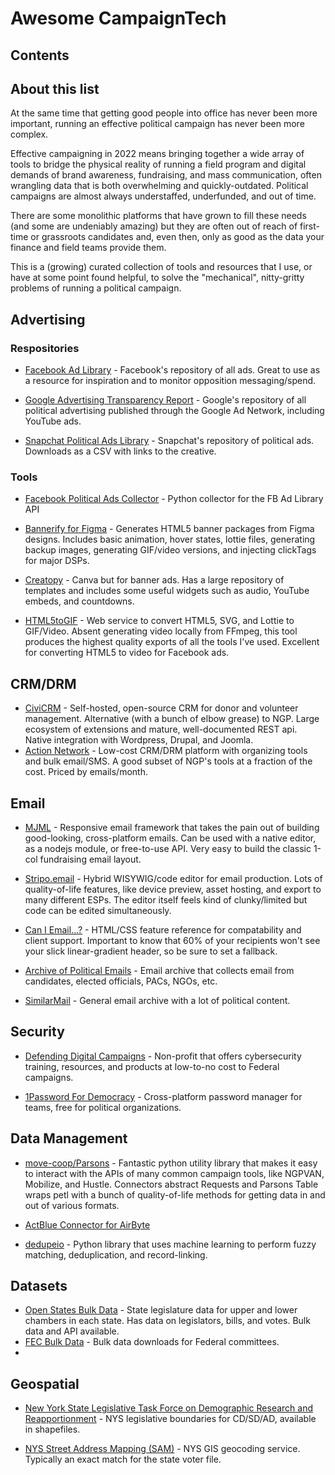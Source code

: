 # Awesome CampaignTech

## Contents

## About this list

At the same time that getting good people into office has never been more important, running an effective political campaign has never been more complex. 

Effective campaigning in 2022 means bringing together a wide array of tools to bridge the physical reality of running a field program and digital demands of brand awareness, fundraising, and mass communication, often wrangling data that is both overwhelming and quickly-outdated. Political campaigns are almost always understaffed, underfunded, and out of time.

There are some monolithic platforms that have grown to fill these needs (and some are undeniably amazing) but they are often out of reach of first-time or grassroots candidates and, even then, only as good as the data your finance and field teams provide them. 

This is a (growing) curated collection of tools and resources that I use, or have at some point found helpful, to solve the "mechanical", nitty-gritty problems of running a political campaign.





## Advertising

### Respositories

- [Facebook Ad Library](https://www.facebook.com/ads/library/) - Facebook's repository of all ads. Great to use as a resource for inspiration and to monitor opposition messaging/spend.

- [Google Advertising Transparency Report](https://adstransparency.google.com/) - Google's repository of all political advertising published through the Google Ad Network, including YouTube ads.

- [Snapchat Political Ads Library](https://snap.com/en-US/political-ads) - Snapchat's repository of political ads. Downloads as a CSV with links to the creative.

### Tools

- [Facebook Political Ads Collector](https://github.com/CybersecurityForDemocracy/FacebookApiPolAdsCollector) - Python collector for the FB Ad Library API

- [Bannerify for Figma](https://www.figma.com/community/plugin/796124491692147799) - Generates HTML5 banner packages from Figma designs. Includes basic animation, hover states, lottie files, generating backup images, generating GIF/video versions, and injecting clickTags for major DSPs. 

- [Creatopy](https://www.creatopy.com/) - Canva but for banner ads. Has a large repository of templates and includes some useful widgets such as audio, YouTube embeds, and countdowns. 

- [HTML5toGIF](https://html5animationtogif.com/) - Web service to convert HTML5, SVG, and Lottie to GIF/Video. Absent generating video locally from FFmpeg, this tool produces the highest quality exports of all the tools I've used. Excellent for converting HTML5 to video for Facebook ads.


## CRM/DRM

- [CiviCRM](https://civicrm.org/) - Self-hosted, open-source CRM for donor and volunteer management. Alternative (with a bunch of elbow grease) to NGP. Large ecosystem of extensions and mature, well-documented REST api. Native integration with Wordpress, Drupal, and Joomla.
- [Action Network](https://actionnetwork.org/) - Low-cost CRM/DRM platform with organizing tools and bulk email/SMS. A good subset of NGP's tools at a fraction of the cost. Priced by emails/month.



## Email

- [MJML](https://mjml.io/) - Responsive email framework that takes the pain out of building good-looking, cross-platform emails. Can be used with a native editor, as a nodejs module, or free-to-use API. Very easy to build the classic 1-col fundraising email layout.

- [Stripo.email](https://stripo.email/) - Hybrid WISYWIG/code editor for email production. Lots of quality-of-life features, like device preview, asset hosting, and export to many different ESPs. The editor itself feels kind of clunky/limited but code can be edited simultaneously.

- [Can I Email...?](https://www.caniemail.com/) - HTML/CSS feature reference for compatability and client support. Important to know that 60% of your recipients won't see your slick linear-gradient header, so be sure to set a fallback. 

- [Archive of Political Emails](https://politicalemails.org/) - Email archive that collects email from candidates, elected officials, PACs, NGOs, etc.

- [SimilarMail](https://www.similarmail.com/) - General email archive with a lot of political content.

## Security

- [Defending Digital Campaigns](https://defendcampaigns.org/) - Non-profit that offers cybersecurity training, resources, and products at low-to-no cost to Federal campaigns.

- [1Password For Democracy](https://1password.com/for-democracy/) - Cross-platform password manager for teams, free for political organizations.

## Data Management

- [move-coop/Parsons](https://github.com/move-coop/parsons) - Fantastic python utility library that makes it easy to interact with the APIs of many common campaign tools, like NGPVAN, Mobilize, and Hustle. Connectors abstract Requests and Parsons Table wraps petl with a bunch of quality-of-life methods for getting data in and out of various formats.

- [ActBlue Connector for AirByte](https://github.com/community-tech-alliance/airbyte-source-actblue)

- [dedupeio](https://github.com/dedupeio/dedupe) - Python library that uses machine learning to perform fuzzy matching, deduplication, and record-linking.

## Datasets

- [Open States Bulk Data](https://openstates.org/data/) - State legislature data for upper and lower chambers in each state. Has data on legislators, bills, and votes. Bulk data and API available.
- [FEC Bulk Data](https://www.fec.gov/data/browse-data/?tab=bulk-data) - Bulk data downloads for Federal committees.
- 

## Geospatial

- [New York State Legislative Task Force on Demographic Research and Reapportionment](https://latfor.state.ny.us/data/) - NYS legislative boundaries for CD/SD/AD, available in shapefiles.

- [NYS Street Address Mapping (SAM)](http://gis.ny.gov/streets/) - NYS GIS geocoding service. Typically an exact match for the state voter file.
